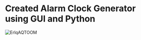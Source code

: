 # Created Alarm Clock Generator using GUI and Python


![ErlqAQTOOM](https://github.com/priya606/PROJECTS/assets/72040405/df9f22d2-e360-4952-bb5f-f54b5d49b8b0)
